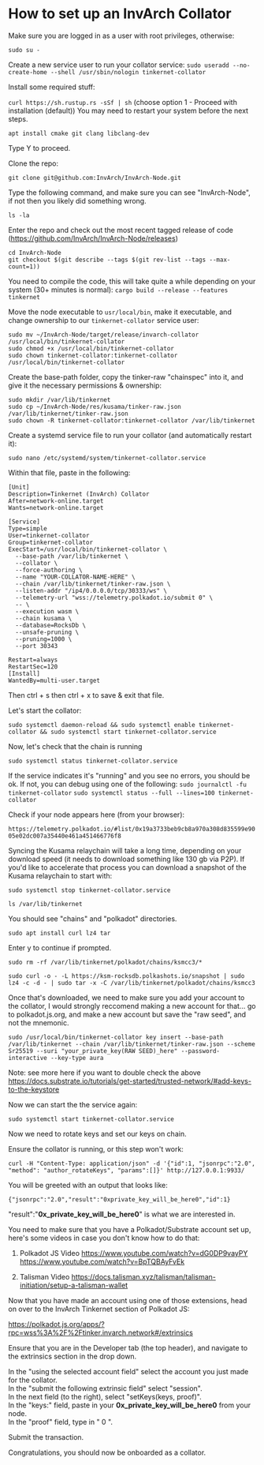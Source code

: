 # How to set up an InvArch Collator

Make sure you are logged in as a user with root privileges, otherwise:

``sudo su -``

Create a new service user to run your collator service:
`sudo useradd --no-create-home --shell /usr/sbin/nologin tinkernet-collator`

Install some required stuff:

``curl https://sh.rustup.rs -sSf | sh``
(choose option 1 - Proceed with installation (default))
You may need to restart your system before the next steps.
```
apt install cmake git clang libclang-dev
```
Type Y to proceed.

Clone the repo:

 ``git clone git@github.com:InvArch/InvArch-Node.git``

Type the following command, and make sure you can see "InvArch-Node", if not then you likely did something wrong.

  ``ls -la``

Enter the repo and check out the most recent tagged release of code (https://github.com/InvArch/InvArch-Node/releases)

```
cd InvArch-Node
git checkout $(git describe --tags $(git rev-list --tags --max-count=1))
```

You need to compile the code, this will take quite a while depending on your system (30+ minutes is normal):
 ``cargo build --release --features tinkernet``

Move the node executable to `usr/local/bin`, make it executable, and change ownership to our `tinkernet-collator` service user:
```
sudo mv ~/InvArch-Node/target/release/invarch-collator /usr/local/bin/tinkernet-collator
sudo chmod +x /usr/local/bin/tinkernet-collator
sudo chown tinkernet-collator:tinkernet-collator /usr/local/bin/tinkernet-collator
```

Create the base-path folder, copy the tinker-raw "chainspec" into it, and give it the necessary permissions & ownership:
```
sudo mkdir /var/lib/tinkernet
sudo cp ~/InvArch-Node/res/kusama/tinker-raw.json /var/lib/tinkernet/tinker-raw.json
sudo chown -R tinkernet-collator:tinkernet-collator /var/lib/tinkernet
```

Create a systemd service file to run your collator (and automatically restart it):

`sudo nano /etc/systemd/system/tinkernet-collator.service`

Within that file, paste in the following:
```
[Unit]
Description=Tinkernet (InvArch) Collator
After=network-online.target
Wants=network-online.target

[Service]
Type=simple
User=tinkernet-collator
Group=tinkernet-collator
ExecStart=/usr/local/bin/tinkernet-collator \
  --base-path /var/lib/tinkernet \
  --collator \
  --force-authoring \
  --name "YOUR-COLLATOR-NAME-HERE" \
  --chain /var/lib/tinkernet/tinker-raw.json \
  --listen-addr "/ip4/0.0.0.0/tcp/30333/ws" \
  --telemetry-url "wss://telemetry.polkadot.io/submit 0" \
  -- \
  --execution wasm \
  --chain kusama \
  --database=RocksDb \
  --unsafe-pruning \
  --pruning=1000 \
  --port 30343

Restart=always
RestartSec=120
[Install]
WantedBy=multi-user.target
```

Then ctrl + s then ctrl + x to save & exit that file.

Let's start the collator:

`sudo systemctl daemon-reload && sudo systemctl enable tinkernet-collator && sudo systemctl start tinkernet-collator.service`

Now, let's check that the chain is running

``sudo systemctl status tinkernet-collator.service``

If the service indicates it's "running" and you see no errors, you should be ok. If not, you can debug using one of the following:
`sudo journalctl -fu tinkernet-collator`
`sudo systemctl status --full --lines=100 tinkernet-collator`

Check if your node appears here (from your browser):

``https://telemetry.polkadot.io/#list/0x19a3733beb9cb8a970a308d835599e9005e02dc007a35440e461a451466776f8``

Syncing the Kusama relaychain will take a long time, depending on your download speed (it needs to download something like 130 gb via P2P). If you'd like to accelerate that process you can download a snapshot of the Kusama relaychain to start with:

``sudo systemctl stop tinkernet-collator.service``

``ls /var/lib/tinkernet``

You should see "chains" and "polkadot" directories.

``sudo apt install curl lz4 tar``

Enter y to continue if prompted.

``sudo rm -rf /var/lib/tinkernet/polkadot/chains/ksmcc3/*``

``sudo curl -o - -L https://ksm-rocksdb.polkashots.io/snapshot | sudo lz4 -c -d - | sudo tar -x -C /var/lib/tinkernet/polkadot/chains/ksmcc3``

Once that's downloaded, we need to make sure you add your account to the collator, I would strongly reccomend making a new account for that... go to polkadot.js.org, and make a new account but save the "raw seed", and not the mnemonic.

``sudo /usr/local/bin/tinkernet-collator key insert --base-path /var/lib/tinkernet --chain /var/lib/tinkernet/tinker-raw.json --scheme Sr25519 --suri "your_private_key(RAW SEED)_here" --password-interactive --key-type aura``

Note: see more here if you want to double check the above https://docs.substrate.io/tutorials/get-started/trusted-network/#add-keys-to-the-keystore

Now we can start the the service again:

``sudo systemctl start tinkernet-collator.service``

Now we need to rotate keys and set our keys on chain.

Ensure the collator is running, or this step won't work:

``curl -H "Content-Type: application/json" -d '{"id":1, "jsonrpc":"2.0", "method": "author_rotateKeys", "params":[]}' http://127.0.0.1:9933/``

You will be greeted with an output that looks like:

``{"jsonrpc":"2.0","result":"0xprivate_key_will_be_here0","id":1}``

"result":"**0x_private_key_will_be_here0**" is what we are interested in.

You need to make sure that you have a Polkadot/Substrate account set up, here's some videos in case you don't know how to do that:

1. Polkadot JS Video  https://www.youtube.com/watch?v=dG0DP9vayPY    https://www.youtube.com/watch?v=BpTQBAyFvEk

2. Talisman Video   https://docs.talisman.xyz/talisman/talisman-initiation/setup-a-talisman-wallet  

Now that you have made an account using one of those extensions, head on over to the InvArch Tinkernet section of Polkadot JS: 

https://polkadot.js.org/apps/?rpc=wss%3A%2F%2Ftinker.invarch.network#/extrinsics

Ensure that you are in the Developer tab (the top header), and navigate to the extrinsics section in the drop down.


In the "using the selected account field" select the account you just made for the collator.<br/>
In the "submit the following extrinsic field" select "session".<br/>
In the next field (to the right), select "setKeys(keys, proof)".<br/>
In the "keys:" field, paste in your **0x_private_key_will_be_here0** from your node.<br/>
In the "proof" field, type in " 0 ".

Submit the transaction.

Congratulations, you should now be onboarded as a collator.
